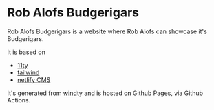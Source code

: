 # Rob Alofs Budgerigars

Rob Alofs Budgerigars is a website where Rob Alofs can showcase it's Budgerigars.

It is based on
- [11ty](https://www.11ty.dev)
- [tailwind](https://tailwindcss.com)
- [netlify CMS](http://netlifycms.org)

It's generated from [windty](https://github.com/distantcam/windty) and is hosted on Github Pages, via Github Actions.

